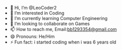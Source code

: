 - 👋 Hi, I’m @LeoCoder2
- 👀 I’m interested in Coding
- 🌱 I’m currently learning Computer Engineering
- 💞️ I’m looking to collaborate on Games
- 📫 How to reach me, Email:bb1293354@gmail.com
- 😄 Pronouns: He/Him
- ⚡ Fun fact: i started coding when i was 6 years old

<!---
LeoCoder2/LeoCoder2 is a ✨ special ✨ repository because its `README.md` (this file) appears on your GitHub profile.
You can click the Preview link to take a look at your changes.
--->
